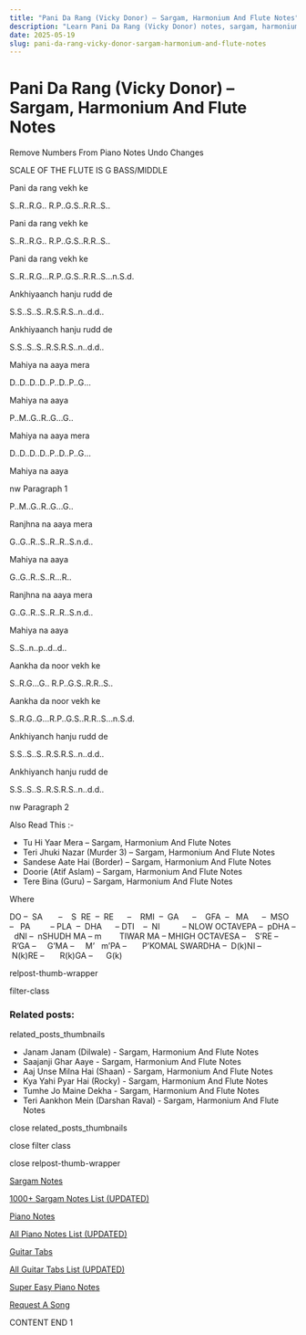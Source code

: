```yaml
---
title: "Pani Da Rang (Vicky Donor) – Sargam, Harmonium And Flute Notes"
description: "Learn Pani Da Rang (Vicky Donor) notes, sargam, harmonium notations and flute notes. Easy step-by-step tutorial for beginners."
date: 2025-05-19
slug: pani-da-rang-vicky-donor-sargam-harmonium-and-flute-notes
---
```


# Pani Da Rang (Vicky Donor) – Sargam, Harmonium And Flute Notes

Remove Numbers From Piano Notes
Undo Changes

SCALE OF THE FLUTE IS G BASS/MIDDLE

Pani da rang vekh ke

S..R..R.G.. R.P..G.S..R.R..S..

Pani da rang vekh ke

S..R..R.G.. R.P..G.S..R.R..S..

Pani da rang vekh ke

S..R..R.G…R.P..G.S..R.R..S…n.S.d.

Ankhiyaanch hanju rudd de

S.S..S..S..R.S.R.S..n..d.d..

Ankhiyaanch hanju rudd de

S.S..S..S..R.S.R.S..n..d.d..

Mahiya na aaya mera

D..D..D..D..P..D..P..G…

Mahiya na aaya

P..M..G..R..G…G..

Mahiya na aaya mera

D..D..D..D..P..D..P..G…

Mahiya na aaya

nw Paragraph 1

P..M..G..R..G…G..

Ranjhna na aaya mera

G..G..R..S..R..R..S.n.d..

Mahiya na aaya

G..G..R..S..R…R..

Ranjhna na aaya mera

G..G..R..S..R..R..S.n.d..

Mahiya na aaya

S..S..n..p..d..d..

Aankha da noor vekh ke

S..R.G…G.. R.P..G.S..R.R..S..

Aankha da noor vekh ke

S..R.G..G…R.P..G.S..R.R..S…n.S.d.

Ankhiyanch hanju rudd de

S.S..S..S..R.S.R.S..n..d.d..

Ankhiyanch hanju rudd de

S.S..S..S..R.S.R.S..n..d.d..

nw Paragraph 2

Also Read This :-

* Tu Hi Yaar Mera – Sargam, Harmonium And Flute Notes
* Teri Jhuki Nazar (Murder 3) – Sargam, Harmonium And Flute Notes
* Sandese Aate Hai (Border) – Sargam, Harmonium And Flute Notes
* Doorie (Atif Aslam) – Sargam, Harmonium And Flute Notes
* Tere Bina (Guru) – Sargam, Harmonium And Flute Notes

Where

DO –  SA       –    S  RE  –  RE      –    RMI  –  GA      –    GFA  –   MA      –  MSO  –   PA         – PLA  –  DHA      – DTI    –  NI          – NLOW OCTAVEPA –  pDHA –  dNI –  nSHUDH MA – m        TIWAR MA – MHIGH OCTAVESA –    S’RE –     R’GA –     G’MA –     M’   m’PA –       P’KOMAL SWARDHA –  D(k)NI –       N(k)RE –       R(k)GA –      G(k)

relpost-thumb-wrapper

filter-class

### Related posts:

related_posts_thumbnails

* Janam Janam (Dilwale) - Sargam, Harmonium And Flute Notes
* Saajanji Ghar Aaye - Sargam, Harmonium And Flute Notes
* Aaj Unse Milna Hai (Shaan) - Sargam, Harmonium And Flute Notes
* Kya Yahi Pyar Hai (Rocky) - Sargam, Harmonium And Flute Notes
* Tumhe Jo Maine Dekha - Sargam, Harmonium And Flute Notes
* Teri Aankhon Mein (Darshan Raval) - Sargam, Harmonium And Flute Notes

close related_posts_thumbnails

close filter class

close relpost-thumb-wrapper

[Sargam Notes](/sargam-notes.html)

[1000+ Sargam Notes List (UPDATED)](/all-songs-list-sargam-notes.html)

[Piano Notes](/piano-notes.html)

[All Piano Notes List (UPDATED)](/all-songs-list-piano-notes.html)

[Guitar Tabs](/guitar-tabs.html)

[All Guitar Tabs List (UPDATED)](/all-songs-list-guitar-tabs.html)

[Super Easy Piano Notes](https://studywall.in/)

[Request A Song](/request-a-song.html)

CONTENT END 1

